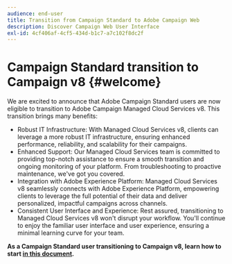 ```yaml
---
audience: end-user
title: Transition from Campaign Standard to Adobe Campaign Web
description: Discover Campaign Web User Interface
exl-id: 4cf406af-4cf5-434d-b1c7-a7c102f8dc2f
---
```

# Campaign Standard transition to Campaign v8 {#welcome}

<!--
We are thrilled to annonce that you, as a Campaign Standard user, can now benefit from the new version of Adobe Campaign Web User Interface. The migration is seemless and will allow you to use all the intuitive features designed to simplify the creation of personalized cross-channel campaigns. Campaign Web User Interface also brings a connected canvas with Adobe Experience Platform for a unified experience.
-->
We are excited to announce that Adobe Campaign Standard users are now eligible to transition to Adobe Campaign Managed Cloud Services v8. This transition brings many benefits:

* Robust IT Infrastructure: With Managed Cloud Services v8, clients can leverage a more robust IT infrastructure, ensuring enhanced performance, reliability, and scalability for their campaigns.
* Enhanced Support: Our Managed Cloud Services team is committed to providing top-notch assistance to ensure a smooth transition and ongoing monitoring of your platform. From troubleshooting to proactive maintenance, we've got you covered.
* Integration with Adobe Experience Platform: Managed Cloud Services v8 seamlessly connects with Adobe Experience Platform, empowering clients to leverage the full potential of their data and deliver personalized, impactful campaigns across channels.
* Consistent User Interface and Experience: Rest assured, transitioning to Managed Cloud Services v8 won't disrupt your workflow. You'll continue to enjoy the familiar user interface and user experience, ensuring a minimal learning curve for your team.

**As a Campaign Standard user transitioning to Campaign v8, learn how to start [in this document](../../adoption/home.md).**
<!--
As a Campaign Standard user, we now offer you a way to migrate to Adobe Campaign v8. You will benefit from both the new Campaign Web interface and the v8 console.


## Key capabilities {#key-features}

As a Campaign v8 user, you have access to both the new Campaign Web interface and the v8 console. Data and settings are synchronized from an environment to another. All your data and settings available in the client console is visible in the Campaign Web user interface, from the Explorer left navigation. [Learn more](../get-started/user-interface.md#user-interface-explorer)

Campaign web user interface is designed for marketers to easily build and orchestrate their campaigns. Let's dig deeper in what key capabilities Campaign v8 web user interface will offer you:

* Modern, friendly, and unified experience. [Learn more](../get-started/connect-to-campaign.md).
* New powerful capabilities and seamless processes. [Learn more](../get-started/user-interface.md)
* New simplified and intuitive query modeler. [Learn more](../query/query-modeler-overview.md)
* Built-in cross-channel campaign management capabilities. [Learn more](../msg/gs-messages.md)
* New and redesigned campaign workflow activities. [Learn more](../workflows/gs-workflows.md)
* Easy profile creation and management. [Learn more](../audience/about-recipients.md)
* Predefined Filters. [Learn more](../get-started/predefined-filters.md)
* HTML Converter for email design. [Learn more](../email/existing-content.md)
* SMS with offers. [Learn more](../msg/offers.md)

Campaign client console is designed for administrators and developers to confgure and customize their environment. Key capabilities available in Campaign client console are detailed in [this documentation](https://experienceleague.adobe.com/en/docs/campaign/campaign-v8/new/whats-new){target="_blank"}.

>[!NOTE]
>
>Learn more about supported and unsupported capabilities, and interoperability between Campaign Web user interface and Campaign client console [in this page](../get-started/capability-matrix.md)
>

## Terminology {#terminology}

Most concepts are similar between Campaign v8 and Campaign Standard. However, there are a few differences. Here are some examples of terminology differences between Campaign Standard and the Campaign v8:
-->
<!--
* Profiles are **Recipients** in the console. [Learn more](../audience/gs-audiences-recipients.md).
* Test profiles are **Seed addresses**. [Learn more](../preview-test/test-deliveries.md).
* The delivery preparation is the **Delivery analysis**. [Learn more](../monitor/prepare-send.md).
* Audiences are **Lists**. [Learn more](../audience/gs-audiences-recipients.md).
-->

<!--
* Custom resources are **Schemas**
* Messages are referred as **Deliveries**
* Roles are configured with **Named Rights**
* Security Groups are **Operator Groups**
* Organizational units are managed through **Folder Permissions**
* Product users are **Operators** in the client console
* Delivery preparation is the **Delivery analysis** in the client console

## Specific features {#new-features}

For you to transition smoothly to Campaign v8, key Campaign Standard capabilities have been added to Campaign v8. They are detailed in [this documentation](https://experienceleague.adobe.com/docs/experience-cloud/campaign/campaign-standard-migration-home.html){target="_blank"}, and are only available to users transitioning from Campaign Standard.

* **Dynamic Reporting**: Dynamic Reporting provides fully customizable and real-time reports to measure the impact of your marketing activities. It adds access to profile data, enabling demographic analysis by profile dimensions such as gender, city and age in addition to functional email campaign data like opens and clicks. [Learn more](https://experienceleague.adobe.com/docs/experience-cloud/campaign/reporting/get-started-reporting.html){target="_blank"}.

* **Centralized branding**: Every company has brand visual and technical guidelines. With Adobe Campaign, you can define a set of specification to present a consistent brand to your customers, from logos to technical aspects, such as email sender, URL or domains. [Learn more](https://experienceleague.adobe.com/docs/experience-cloud/campaign/branding/branding-gs.html)

* **Rest APIs** - As a Campaign Stardard migrated user, you can use Rest APIs to create integrations for Adobe Campaign and build your own ecosystem by interfacing Adobe Campaign with the panel of technologies that you use. [Learn more](https://experienceleague.adobe.com/docs/experience-cloud/campaign/apis/get-started-apis.html){target="_blank"}.

* **Landing pages** - Some improvements have been brought to Campaign v8 landing pages to ensure feature parity with Campaign Standard. Learn more in the [release notes](../rn/release-notes.md#new-24-4) and the landing page [documentation](../landing-pages/get-started-lp.md).

* **Visual fragments** - Visual fragments are reusable visual components that can be referenced in one or more email deliveries or in content templates. When modifying a fragment, every content using it is updated. This functionality allows to prebuild multiple custom content blocks that can be used by marketing users to quickly assemble message contents in an improved design process. [Learn more](../content/use-visual-fragments.md)

 <!--
* Delivery Alerting: In addition to viewing notifications directly in Campaign, Adobe Campaign also provides an email alerting system to trigger email alerts to users or external stakeholders of important system activities. Create, manage, and receive customizable alerts and dashboards to keep track of delivery successes or failures. Adobe Campaign Delivery Alerting boosts efficiency by keeping all involved Adobe Campaign users in a company automatically informed about the delivery execution status, via email and dashboard. 

* Landing Pages: Landing pages are web forms that can be used to capture information on your audiences, offer subscriptions to a service, display data and grow your database. Landing pages can also be used for acquiring or updating existing profiles, and to set up a double opt-in mechanism, allowing you to to protect the platform from wrong or invalid email addresses, or spambots. [Learn more](../landing-pages/get-started-lp.md)
-->
